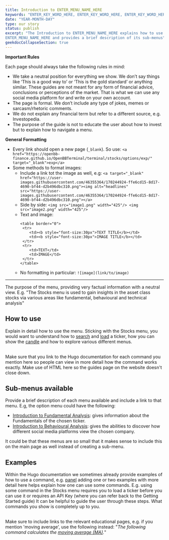 ```yaml
---
title: Introduction to ENTER_MENU_NAME_HERE
keywords: "ENTER_KEY_WORD_HERE, ENTER_KEY_WORD_HERE, ENTER_KEY_WORD_HERE, ENTER_KEY_WORD_HERE"
date: "YEAR-MONTH-DAY"
type: our story
status: publish
excerpt: "The Introduction to ENTER_MENU_NAME_HERE explains how to use the 
ENTER_MENU_NAME_HERE and provides a brief description of its sub-menus"
geekdocCollapseSection: true
---
```


**Important Rules**

Each page should always take the following rules in mind:
- We take a neutral position for everything we show. We don’t say things like ‘This is a good way to’ or ‘This is the gold standard’ or anything similar. These guides are not meant for any form of financial advice, conclusions or perceptions of the market. That is what we can use any social media platform for and write on your own account.
- The page is formal. We don’t include any type of jokes, memes or sarcasm/rhetoric comments. 
- We do not explain any financial term but refer to a different source, e.g. Investopedia.
- The purpose of the guide is not to educate the user about how to invest but to explain how to navigate a menu.

**General Formatting**

- Every link should open a new page (`_blank`). So use: `<a href="https://openbb-finance.github.io/OpenBBTerminal/terminal/stocks/options/exp/" target="_blank">exp</a>`
- Some methods to format images:
  - Include a link tot the image as well, e.g: `<a target="_blank" href="https://user-images.githubusercontent.com/46355364/170244924-ffe6cd15-8d17-4690-bf44-d2b496dbc310.png"><img alt="headlines" src="https://user-images.githubusercontent.com/46355364/170244924-ffe6cd15-8d17-4690-bf44-d2b496dbc310.png"></a>`
  - Side by side: `<img src="image1.png" width="425"/> <img src="image2.png" width="425"/>`
  - Text and image:
    ```
    <table border="0">
     <tr>
        <td><b style="font-size:30px">TEXT TITLE</b></td>
        <td><b style="font-size:30px">IMAGE TITLE</b></td>
     </tr>
     <tr>
        <td>TEXT</td>
        <td>IMAGE</td>
     </tr>
    </table>
    ```
  - No formatting in particular: `![image](link/to/image)`
_____
The purpose of the menu, providing very factual information with a neutral view. E.g. "The Stocks menu is used to 
gain insights in the asset class stocks via various areas like fundamental, behavioural and technical analysis"

<h2>How to use</h2>
Explain in detail how to use the menu. Sticking with the Stocks menu, you would want to understand how to <a href="https://openbb-finance.github.io/OpenBBTerminal/terminal/stocks/search/" target="_blank">search</a> and <a href="https://openbb-finance.github.io/OpenBBTerminal/terminal/stocks/load/" target="_blank">load</a> a 
ticker, how you can show the <a href="https://openbb-finance.github.io/OpenBBTerminal/terminal/stocks/candle/" target="_blank">candle</a> and how to explore various different menus. <br></br>

Make sure that you link to the Hugo documentation for each command you mention here so people can view in more detail 
how the command works exactly. Make use of HTML here so the guides page on the website doesn't close down.

<h2>Sub-menus available</h2>
Provide a brief description of each menu available and include a link to that menu. E.g, the option menu could 
have the following:

- <a href="//" target="_blank">Introduction to Fundamental Analysis</a>: gives information about the Fundamentals of the chosen ticker.
- <a href="//" target="_blank">Introduction to Behavioural Analysis</a>: gives the abilities to discover how different social media platforms view the chosen company.

It could be that these menus are so small that it makes sense to include this on the main page as well instead of 
creating a sub-menu.

<h2>Examples</h2>
Within the Hugo documentation we sometimes already provide examples of how to use a command, e.g. <a href="https://openbb-finance.github.io/OpenBBTerminal/terminal/econometrics/panel/" target="_blank">panel</a> 
adding one or two examples with more detail here helps explain how one can use some commands. E.g. using some command 
in the Stocks menu requires you to load a ticker before you can use it or requires an API Key (where you can refer back to the Getting Started guide) It can be helpful to guide the user 
through these steps. What commands you show is completely up to you.<br></br>

Make sure to include links to the relevant educational pages, e.g. if you mention 'moving average', use the following 
instead: "*The following command calculates the <a href="https://www.investopedia.com/terms/m/movingaverage.asp" target="_blank">moving average (MA)</a>.*"
